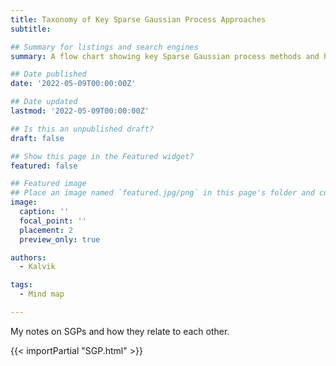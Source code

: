 ```yaml
---
title: Taxonomy of Key Sparse Gaussian Process Approaches
subtitle: 

## Summary for listings and search engines
summary: A flow chart showing key Sparse Gaussian process methods and how they relate to each other.

## Date published
date: '2022-05-09T00:00:00Z'

## Date updated
lastmod: '2022-05-09T00:00:00Z'

## Is this an unpublished draft?
draft: false

## Show this page in the Featured widget?
featured: false

## Featured image
## Place an image named `featured.jpg/png` in this page's folder and customize its options here.
image:
  caption: ''
  focal_point: ''
  placement: 2
  preview_only: true

authors:
  - Kalvik

tags:
  - Mind map

---
```


My notes on SGPs and how they relate to each other.

{{< importPartial "SGP.html" >}}
